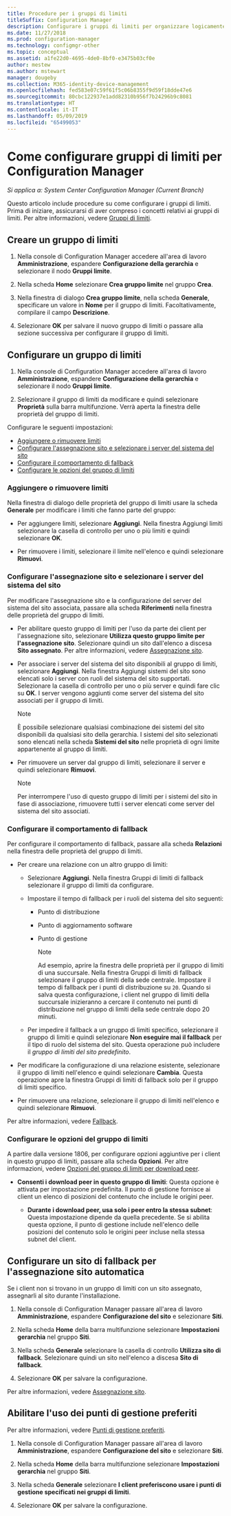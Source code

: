 ```yaml
---
title: Procedure per i gruppi di limiti
titleSuffix: Configuration Manager
description: Configurare i gruppi di limiti per organizzare logicamente i percorsi di rete correlati chiamati limiti.
ms.date: 11/27/2018
ms.prod: configuration-manager
ms.technology: configmgr-other
ms.topic: conceptual
ms.assetid: a1fe22d0-4695-4de0-8bf0-e3475b03cf0e
author: mestew
ms.author: mstewart
manager: dougeby
ms.collection: M365-identity-device-management
ms.openlocfilehash: fed583e07c59f61f5c06b8355f9d59f18dde47e6
ms.sourcegitcommit: 80cbc122937e1add82310b956f7b24296b9c8081
ms.translationtype: HT
ms.contentlocale: it-IT
ms.lasthandoff: 05/09/2019
ms.locfileid: "65499053"
---
```

# <a name="how-to-configure-boundary-groups-for-configuration-manager"></a>Come configurare gruppi di limiti per Configuration Manager

*Si applica a: System Center Configuration Manager (Current Branch)*

Questo articolo include procedure su come configurare i gruppi di limiti. Prima di iniziare, assicurarsi di aver compreso i concetti relativi ai gruppi di limiti. Per altre informazioni, vedere [Gruppi di limiti](/sccm/core/servers/deploy/configure/boundary-groups).



## <a name="bkmk_create"></a> Creare un gruppo di limiti  

1.  Nella console di Configuration Manager accedere all'area di lavoro **Amministrazione**, espandere **Configurazione della gerarchia** e selezionare il nodo **Gruppi limite**.  

2.  Nella scheda **Home** selezionare **Crea gruppo limite** nel gruppo **Crea**.  

3.  Nella finestra di dialogo **Crea gruppo limite**, nella scheda **Generale**, specificare un valore in **Nome** per il gruppo di limiti. Facoltativamente, compilare il campo **Descrizione**.  

4.  Selezionare **OK** per salvare il nuovo gruppo di limiti o passare alla sezione successiva per configurare il gruppo di limiti.  


## <a name="bkmk_config"></a> Configurare un gruppo di limiti  

1.  Nella console di Configuration Manager accedere all'area di lavoro **Amministrazione**, espandere **Configurazione della gerarchia** e selezionare il nodo **Gruppi limite**.  

2.  Selezionare il gruppo di limiti da modificare e quindi selezionare **Proprietà** sulla barra multifunzione. Verrà aperta la finestra delle proprietà del gruppo di limiti.  

Configurare le seguenti impostazioni:  
- [Aggiungere o rimuovere limiti](#bkmk_add)  
- [Configurare l'assegnazione sito e selezionare i server del sistema del sito](#bkmk_references)  
- [Configurare il comportamento di fallback](#bkmk_bg-fallback)  
- [Configurare le opzioni del gruppo di limiti](#bkmk_options)  


### <a name="bkmk_add"></a> Aggiungere o rimuovere limiti

Nella finestra di dialogo delle proprietà del gruppo di limiti usare la scheda **Generale** per modificare i limiti che fanno parte del gruppo:  

- Per aggiungere limiti, selezionare **Aggiungi**. Nella finestra Aggiungi limiti selezionare la casella di controllo per uno o più limiti e quindi selezionare **OK**.  

- Per rimuovere i limiti, selezionare il limite nell'elenco e quindi selezionare **Rimuovi**.  


### <a name="bkmk_references"></a> Configurare l'assegnazione sito e selezionare i server del sistema del sito

Per modificare l'assegnazione sito e la configurazione del server del sistema del sito associata, passare alla scheda **Riferimenti** nella finestra delle proprietà del gruppo di limiti.  

- Per abilitare questo gruppo di limiti per l'uso da parte dei client per l'assegnazione sito, selezionare **Utilizza questo gruppo limite per l'assegnazione sito**. Selezionare quindi un sito dall'elenco a discesa **Sito assegnato**. Per altre informazioni, vedere [Assegnazione sito](/sccm/core/servers/deploy/configure/boundary-groups#site-assignment).  

- Per associare i server del sistema del sito disponibili al gruppo di limiti, selezionare **Aggiungi**. Nella finestra Aggiungi sistemi del sito sono elencati solo i server con ruoli del sistema del sito supportati. Selezionare la casella di controllo per uno o più server e quindi fare clic su **OK**. I server vengono aggiunti come server del sistema del sito associati per il gruppo di limiti.  

    > [!NOTE]  
    >  È possibile selezionare qualsiasi combinazione dei sistemi del sito disponibili da qualsiasi sito della gerarchia. I sistemi del sito selezionati sono elencati nella scheda **Sistemi del sito** nelle proprietà di ogni limite appartenente al gruppo di limiti.  

- Per rimuovere un server dal gruppo di limiti, selezionare il server e quindi selezionare **Rimuovi**.  

    > [!NOTE]  
    >  Per interrompere l'uso di questo gruppo di limiti per i sistemi del sito in fase di associazione, rimuovere tutti i server elencati come server del sistema del sito associati.  


### <a name="bkmk_bg-fallback"></a> Configurare il comportamento di fallback

Per configurare il comportamento di fallback, passare alla scheda **Relazioni** nella finestra delle proprietà del gruppo di limiti.  

- Per creare una relazione con un altro gruppo di limiti:  

  - Selezionare **Aggiungi**. Nella finestra Gruppi di limiti di fallback selezionare il gruppo di limiti da configurare.  

  - Impostare il tempo di fallback per i ruoli del sistema del sito seguenti:  
    - Punto di distribuzione  
    - Punto di aggiornamento software  
    - Punto di gestione  

      > [!Note]  
      > Ad esempio, aprire la finestra delle proprietà per il gruppo di limiti di una succursale. Nella finestra Gruppi di limiti di fallback selezionare il gruppo di limiti della sede centrale. Impostare il tempo di fallback per i punti di distribuzione su `20`. Quando si salva questa configurazione, i client nel gruppo di limiti della succursale inizieranno a cercare il contenuto nei punti di distribuzione nel gruppo di limiti della sede centrale dopo 20 minuti.  

  - Per impedire il fallback a un gruppo di limiti specifico, selezionare il gruppo di limiti e quindi selezionare **Non eseguire mai il fallback** per il tipo di ruolo del sistema del sito. Questa operazione può includere il *gruppo di limiti del sito predefinito*.  

- Per modificare la configurazione di una relazione esistente, selezionare il gruppo di limiti nell'elenco e quindi selezionare **Cambia**. Questa operazione apre la finestra Gruppi di limiti di fallback solo per il gruppo di limiti specifico.  
 
- Per rimuovere una relazione, selezionare il gruppo di limiti nell'elenco e quindi selezionare **Rimuovi**.  

Per altre informazioni, vedere [Fallback](/sccm/core/servers/deploy/configure/boundary-groups#fallback). 


### <a name="bkmk_options"></a> Configurare le opzioni del gruppo di limiti
<!--1356193-->
A partire dalla versione 1806, per configurare opzioni aggiuntive per i client in questo gruppo di limiti, passare alla scheda **Opzioni**. Per altre informazioni, vedere [Opzioni del gruppo di limiti per download peer](/sccm/core/servers/deploy/configure/boundary-groups#bkmk_bgoptions).

- **Consenti i download peer in questo gruppo di limiti**: Questa opzione è attivata per impostazione predefinita. Il punto di gestione fornisce ai client un elenco di posizioni del contenuto che include le origini peer.  

    - **Durante i download peer, usa solo i peer entro la stessa subnet**: Questa impostazione dipende da quella precedente. Se si abilita questa opzione, il punto di gestione include nell'elenco delle posizioni del contenuto solo le origini peer incluse nella stessa subnet del client.  


## <a name="bkmk_site-fallback"></a> Configurare un sito di fallback per l'assegnazione sito automatica  

Se i client non si trovano in un gruppo di limiti con un sito assegnato, assegnarli al sito durante l'installazione.

1.  Nella console di Configuration Manager passare all'area di lavoro **Amministrazione**, espandere **Configurazione del sito** e selezionare **Siti**.  

2.  Nella scheda **Home** della barra multifunzione selezionare **Impostazioni gerarchia** nel gruppo **Siti**.  

3.  Nella scheda **Generale** selezionare la casella di controllo **Utilizza sito di fallback**. Selezionare quindi un sito nell'elenco a discesa **Sito di fallback**.  

4.  Selezionare **OK** per salvare la configurazione.  

Per altre informazioni, vedere [Assegnazione sito](/sccm/core/servers/deploy/configure/boundary-groups#site-assignment).


## <a name="bkmk_proc-prefer"></a> Abilitare l'uso dei punti di gestione preferiti  

Per altre informazioni, vedere [Punti di gestione preferiti](/sccm/core/servers/deploy/configure/boundary-groups#bkmk_preferred).

1.  Nella console di Configuration Manager passare all'area di lavoro **Amministrazione**, espandere **Configurazione del sito** e selezionare **Siti**.  

2. Nella scheda **Home** della barra multifunzione selezionare **Impostazioni gerarchia** nel gruppo **Siti**.  

3. Nella scheda **Generale** selezionare **I client preferiscono usare i punti di gestione specificati nei gruppi di limiti**.  

4. Selezionare **OK** per salvare la configurazione.  

